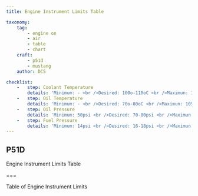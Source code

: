 ```yaml
---
title: Engine Instrument Limits Table

taxonomy:
    tag:
        - engine on
        - air
        - table
        - chart
    craft:
        - p51d
        - mustang
    author: DCS

checklist:
    -   step: Coolant Temperature  
        details: 'Minimum: - <br />Desired: 100o-110oC <br />Maximun: 121oC'
    -   step: Oil Temperature
        details: 'Minimum: - <br />Desired: 70o-80oC <br />Maximun: 105oC'
    -   step: Oil Pressure 
        details: 'Minimum: 50psi <br />Desired: 70-80psi <br />Maximun: -'
    -   step: Fuel Pressure 
        details: 'Minimum: 14psi <br />Desired: 16-18psi <br />Maximun: 19psi'
---
```


## P51D 
Engine Instrument Limits Table

===

Table of Engine Instrument Limits 
